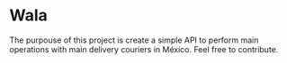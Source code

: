 # Wala
The purpouse of this project is create a simple API to perform main operations with main delivery couriers in México. Feel free to contribute.